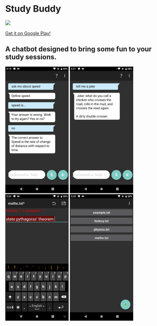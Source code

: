 # Study Buddy

<a href="https://play.google.com/store/apps/details?id=com.luxlunaris.studybuddy"><img src="https://lh3.googleusercontent.com/cjsqrWQKJQp9RFO7-hJ9AfpKzbUb_Y84vXfjlP0iRHBvladwAfXih984olktDhPnFqyZ0nu9A5jvFwOEQPXzv7hr3ce3QVsLN8kQ2Ao=s0"></img>
 </a>

<a href="https://play.google.com/store/apps/details?id=com.luxlunaris.studybuddy">Get it on Google Play!</a>

## A chatbot designed to bring some fun to your study sessions.


<div style="flex-direction: row;">
  <img src="images/ask-me.jpeg" height="400">
  <img src="images/tell-me.jpeg" height="400">
  <img src="images/editor.jpeg" height="400">
  <img src="images/corpora.jpeg" height="400">
</div>


